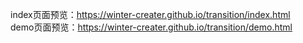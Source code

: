 index页面预览：https://winter-creater.github.io/transition/index.html      
demo页面预览：https://winter-creater.github.io/transition/demo.html    
